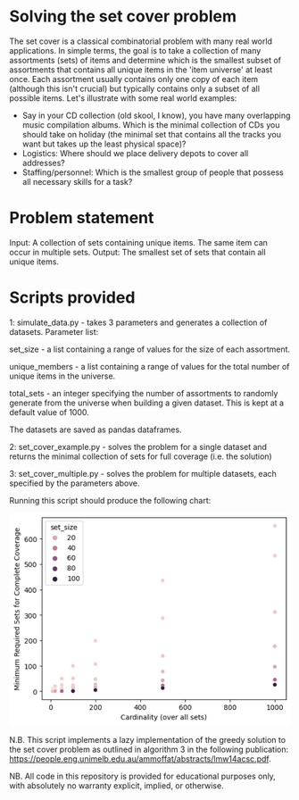 # Solving the set cover problem

The set cover is a classical combinatorial problem with many real world applications. In simple terms, the goal is to take a collection of many assortments (sets) of items and determine which is the smallest subset of assortments that contains all unique items in the 'item universe' at least once. Each assortment usually contains only one copy of each item (although this isn't crucial) but typically contains only a subset of all possible items. Let's illustrate with some real world examples:

- Say in your CD collection (old skool, I know), you have many overlapping music compilation albums. Which is the minimal collection of CDs you should take on holiday (the minimal set that contains all the tracks you want but takes up the least physical space)?
- Logistics: Where should we place delivery depots to cover all addresses?
- Staffing/personnel: Which is the smallest group of people that possess all necessary skills for a task?

# Problem statement
Input: A collection of sets containing unique items. The same item can occur in multiple sets.
Output: The smallest set of sets that contain all unique items.

# Scripts provided

1: simulate_data.py - takes 3 parameters and generates a collection of datasets. Parameter list:

set_size - a list containing a range of values for the size of each assortment.

unique_members - a list containing a range of values for the total number of unique items in the universe.

total_sets - an integer specifying the number of assortments to randomly generate from the universe when building a given dataset. This is kept at a default value of 1000.

The datasets are saved as pandas dataframes.


2: set_cover_example.py - solves the problem for a single dataset and returns the minimal collection of sets for full coverage (i.e. the solution)


3: set_cover_multiple.py - solves the problem for multiple datasets, each specified by the parameters above.

Running this script should produce the following chart:

![](/charts/summary_chart.png)


N.B. This script implements a lazy implementation of the greedy solution to the set cover problem as outlined in algorithm 3 in the following publication: https://people.eng.unimelb.edu.au/ammoffat/abstracts/lmw14acsc.pdf. 

NB. All code in this repository is provided for educational purposes only, with absolutely no warranty explicit, implied, or otherwise.
